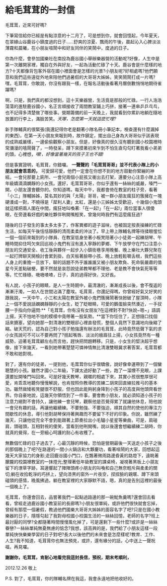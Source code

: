 # 給毛茸茸的一封信


毛茸茸，近來可好嗎?

下筆寫信給你已經是有點涼意的十二月了，可是想到你，就會回憶起，今年夏天，在翠綠山谷鹿谷小鎮度過的日子……舒爽的涼夏、飄雨的午後，晨起沁入心脾淡淡薄霧和晨曦，在小朋友喧鬧中和好友同伴的笑鬧中，度過的日子。

你為什麼，會參加國樂社在南投為鹿谷國小舉辦樂器營的活動呢?好像，人生中是第一次離開家裡，獨自在外與好友，一起為活動忙碌了十天。鹿谷會是什麼樣的地方?十天都像背包客外宿在國小裡面會是怎樣的光景?小朋友呢?好相處嗎?他們願意和我們這些遠從外地來陪他們過暑假的大哥哥大姊姊，笑笑鬧鬧打成一片嗎?嘿，毛茸茸，你敢說，你沒有跟我一樣，在報名活動後看著月曆倒數悄悄地期待雀躍嗎?

啊，只是，我們真的都沒想到，這十天樂器營，生活竟是那般的忙碌。一行人浩浩蕩蕩的進駐鹿谷國小，名正言順接收了兩間教室鋪上巧拼，接著一連串乒乒乓乓，也不記得多清楚做了哪些事。營期籌備的前一天晚上，我就看到你累趴地躺在隨地放置的行李上，滿臉苦笑。_天哪，怎麼第一天就這麼忙哩?_

新手隊輔真的很緊張(我還記得你老是翻著小隊名冊小筆記本，檢查還有什麼漏掉的東西)，在第一天小朋友來報到時，故作鎮定，擺出自己身為大哥哥似乎該表現的成熟威嚴樣，一邊偷偷觀察小朋友。但是，好像真的很久沒有聽到國小校園裡時常瀰漫的嘻鬧聲了，一時發呆，蹲下來摸著初來乍到不怕生直勾勾盯著我看小弟弟的頭，心裡想，_嘿!，好像當著幾天的孩子王也不錯!_

但是事實證明，毛茸茸，你錯囉。
**一聲聲的「毛茸茸哥哥」並不代表小隊上的小朋友就會乖乖的，**
可愛歸可愛，他們一定會在你想不到的地方鼓動你緊繃的神經。一會兒那要上廁所、一會兒兩個小屁孩又衝出去打架，還要分心注意小隊上高年級嬌滴滴嫻靜的小女孩。還好，毛茸茸哥哥，你似乎還有一絲絲的威嚴，嗓門一開，小朋友還會聽你的。你知道嗎，每天中午，我都會倚在教室的柱子旁，看著「小三」隊輔姊姊，莫名其妙的與「太陽」哥哥，被一群小朋友瘋狂的簇擁在一塊硬湊成一對，不曉得是「犀利人妻」太紅，還是小三姊姊太受歡迎，十幾個小鬼頭就這樣把兩人圍在中間，瘋狂地叫喚著:「在一起!」「在一起!」兩位當事人很傻眼，在旁邊看好戲的樂社夥伴咧開嘴輕笑，曾幾何時我們有這麼瘋狂過?

隨後的日子發生的事太多太多了，作客異鄉的遊子滋味，也被固定按表操練的忙碌生活，如每天午後恬恬靜靜的清雨柔柔的沖淡了。早上帶上隊輔名牌等待揉眼惺忪一個一個前來報到的小隊員、在教室低身坐著小板凳陪著小小徒弟一起練胡琴、午睡時間抑住呵欠來回巡視小鬼們有沒有進入寧靜的夢鄉、下午放學守在門口注意小朋友的交通安全、收工後與夥伴一起步入小鎮街巷享用晚餐、晚上樂社大夥兒聚在一起打牌聊天開檢討會累到掛。白天板著臉帶小孩、晚上放輕鬆嚼舌根，我們這些人身上的重擔一旦放下，聊的話題不外乎誰誰誰又被小朋友欺負、死命裝嚴肅的值星今天差點破梗，要不然就是哀怨說徒弟教琴都不理他、老是教不會快氣死等等等。忙忙碌碌、嘰嘰喳喳，日子，真的過得好快，又好長。

有人說，小孩子的眼睛，是人一生時期中，最清澈的，漸漸成長以後，會不復返的漸漸汙濁，一如人在世間沾滿了塵埃。毛茸茸，你還記得嗎，你曾經好氣又好笑的跟我說，一天中午，小三和太陽在教室外被小鬼們簇擁鬧著快掀破了屋頂時，小隊上一個不愛說話嫻嫻靜靜的小女生，眨了眨眼睛，可愛的鵝蛋臉突然湊近，一手扠腰一手指向你逼問:**「毛茸茸，你有沒有女朋友?在這裡對不對?快說~嗯~」語調上揚，天不怕地不怕的模樣中竟帶著一股氣勢。**當下你怔住了，正想隨口找個話來搪塞，望向她那一對清澈的雙眼卻心裡直發慌，整個人竟然下意識地向後縮了縮。破天荒的，認為自己對小孩子勉強還有辦法的毛茸茸，此時竟然低聲下氣的求小女孩說可不可以不要再問了?抿起嘴唇、淡淡的蛾眉往上揚，小女孩竟然有一種威勢，迫著毛茸茸顧左右而言他，趕快把問題轉移。只是，小女生的堅決超乎想像，接下來幾天，一看到她帶著楚楚可憐神情無比清澈雙眼冀求著答案，毛茸茸都不敢和她對視。

對了，還有你的徒弟，一提到他，毛茸茸你似乎很驕傲，說好像幸運帶到了一個蠻聰慧的小孩。雖然才國小二年級，下課太過好動了一些，跑了一溜煙不見眼，上課還要扯開嗓門叫回來。可是好幾天教琴，親暱的相處下來，其實小孩很憨厚很可愛，肯乖乖地聽你慢慢解說，也肯按照你教導的苦練二胡來回直線拉推弓的基本功。雖然做矮板凳腿很不舒服，但也因此能夠躬身降到小孩子的高度與他頭齊看世界。你自豪地說，這幾天你領悟到了一件事，要會教小朋友，就必須知道小孩子的注意力絕對不會持久，讓他練一會兒琴，觀察他是否覺得累了就讓他休息，陪他說一會兒有趣的話，再讓他繼續練。不要勉強、不要強迫，順其自然的使他的專注力間歇性的休息，導引他對胡琴保持著興趣而不要留下不好的印象。你說，雖然練了幾天，只讓他從完全不會到能跟著上節奏拉出小毛驢小星星等樂曲，可是，肩碰肩，頭碰頭，互相對視的傻笑，當看到他咧開嘴，說以後還會想繼續練二胡時，你就真的覺得，在一旁細心呵護的耐心有收穫了。

無數個忙碌的日子過去了，心最沉靜的時候，恐怕是營期最後一天送走小孩子之後的那個晚上了吧?在路邊的一間小火鍋店和大夥慶功，看著喧鬧的大家，回想起這幾天大家協力的身影;走回鹿谷國小門口，在飄著微雨路邊昏黃的路燈下，遠眺著朦朧的校園裡教室的一抹燈光;整理著低年級教室的課桌椅，凝視著黑板上小朋友留下的潦草字跡，耳邊響起了陣陣頭疼小朋友的叫喚和自己無奈輕斥與柔柔的關切;躺在收拾乾淨的巧拼上，望向漆黑的窗外一片夜空，捏捏臉的親暱、蹲下來頭碰頭的感情，晚風拂過，躺在教室裡的大家靜默不語，嗯，真的是告別這裡的最後一個晚上了。

毛茸茸，你還會回去，品嘗著我們一起點過路邊的那一碗魷魚羹嗎?還會回去看看，曾經走過鹿谷國小教室前的長廊嗎?小朋友很單純，或許他們很快就會忘掉，曾經有那麼一個暑假，教過他們國樂大哥哥大姊姊的面容名字了吧?只是在國小教樂器的日子，隱隱勾起了我對母校國小校園生活的一絲絲回憶，老師的名字?班上最討厭的同學?全都隨著時間慢慢風化掉了，可是還剩下一些什麼?或許是一絲絲眷戀?一絲絲單純無憂無慮的惦念?我想，該高興的是，我們給了小朋友這樣一段單純快快樂樂學習的日子對吧?長大以後他們的未來會是怎麼樣呢?教育、工作、人生?我不知道，毛茸茸你也無法預見，或許，還有緣分的話，心中送上一聲祝福，再見囉。

**謝謝你，毛茸茸，肯耐心地看完我這封長信，預祝，期末考順利，**

2012.12.26 敬上

P.S. 對了，毛茸茸，你的隊輔名牌在我這，我會永遠地把他收好的。



